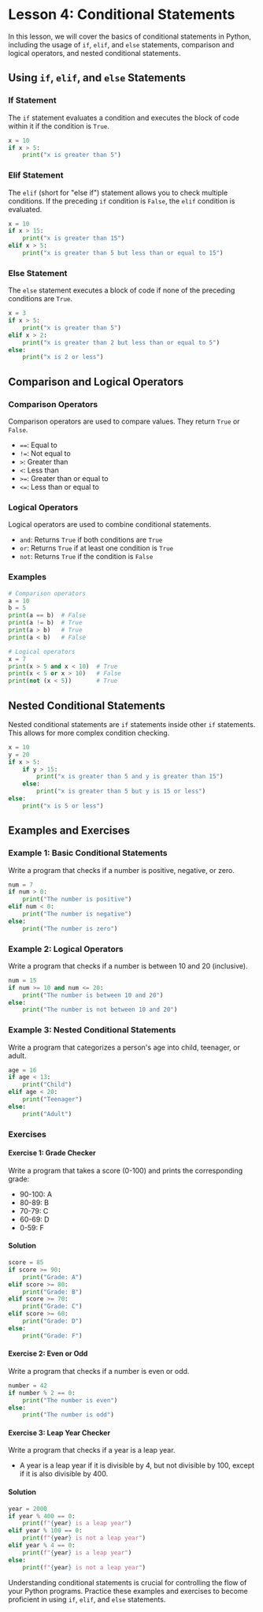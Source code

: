 # Lesson 4: Conditional Statements

In this lesson, we will cover the basics of conditional statements in Python, including the usage of `if`, `elif`, and `else` statements, comparison and logical operators, and nested conditional statements.

## Using `if`, `elif`, and `else` Statements

### If Statement
The `if` statement evaluates a condition and executes the block of code within it if the condition is `True`.
```python
x = 10
if x > 5:
    print("x is greater than 5")
```

### Elif Statement
The `elif` (short for "else if") statement allows you to check multiple conditions. If the preceding `if` condition is `False`, the `elif` condition is evaluated.
```python
x = 10
if x > 15:
    print("x is greater than 15")
elif x > 5:
    print("x is greater than 5 but less than or equal to 15")
```

### Else Statement
The `else` statement executes a block of code if none of the preceding conditions are `True`.
```python
x = 3
if x > 5:
    print("x is greater than 5")
elif x > 2:
    print("x is greater than 2 but less than or equal to 5")
else:
    print("x is 2 or less")
```

## Comparison and Logical Operators

### Comparison Operators
Comparison operators are used to compare values. They return `True` or `False`.
- `==`: Equal to
- `!=`: Not equal to
- `>`: Greater than
- `<`: Less than
- `>=`: Greater than or equal to
- `<=`: Less than or equal to

### Logical Operators
Logical operators are used to combine conditional statements.
- `and`: Returns `True` if both conditions are `True`
- `or`: Returns `True` if at least one condition is `True`
- `not`: Returns `True` if the condition is `False`

### Examples
```python
# Comparison operators
a = 10
b = 5
print(a == b)  # False
print(a != b)  # True
print(a > b)   # True
print(a < b)   # False

# Logical operators
x = 7
print(x > 5 and x < 10)  # True
print(x < 5 or x > 10)   # False
print(not (x < 5))       # True
```

## Nested Conditional Statements

Nested conditional statements are `if` statements inside other `if` statements. This allows for more complex condition checking.
```python
x = 10
y = 20
if x > 5:
    if y > 15:
        print("x is greater than 5 and y is greater than 15")
    else:
        print("x is greater than 5 but y is 15 or less")
else:
    print("x is 5 or less")
```

## Examples and Exercises

### Example 1: Basic Conditional Statements
Write a program that checks if a number is positive, negative, or zero.
```python
num = 7
if num > 0:
    print("The number is positive")
elif num < 0:
    print("The number is negative")
else:
    print("The number is zero")
```

### Example 2: Logical Operators
Write a program that checks if a number is between 10 and 20 (inclusive).
```python
num = 15
if num >= 10 and num <= 20:
    print("The number is between 10 and 20")
else:
    print("The number is not between 10 and 20")
```

### Example 3: Nested Conditional Statements
Write a program that categorizes a person's age into child, teenager, or adult.
```python
age = 16
if age < 13:
    print("Child")
elif age < 20:
    print("Teenager")
else:
    print("Adult")
```

### Exercises

#### Exercise 1: Grade Checker
Write a program that takes a score (0-100) and prints the corresponding grade:
- 90-100: A
- 80-89: B
- 70-79: C
- 60-69: D
- 0-59: F

#### Solution
```python
score = 85
if score >= 90:
    print("Grade: A")
elif score >= 80:
    print("Grade: B")
elif score >= 70:
    print("Grade: C")
elif score >= 60:
    print("Grade: D")
else:
    print("Grade: F")
```

#### Exercise 2: Even or Odd
Write a program that checks if a number is even or odd.
```python
number = 42
if number % 2 == 0:
    print("The number is even")
else:
    print("The number is odd")
```

#### Exercise 3: Leap Year Checker
Write a program that checks if a year is a leap year.
- A year is a leap year if it is divisible by 4, but not divisible by 100, except if it is also divisible by 400.

#### Solution
```python
year = 2000
if year % 400 == 0:
    print(f"{year} is a leap year")
elif year % 100 == 0:
    print(f"{year} is not a leap year")
elif year % 4 == 0:
    print(f"{year} is a leap year")
else:
    print(f"{year} is not a leap year")
```

Understanding conditional statements is crucial for controlling the flow of your Python programs. Practice these examples and exercises to become proficient in using `if`, `elif`, and `else` statements.
